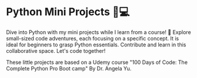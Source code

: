 # Python Mini Projects 🐍💻
Dive into Python with my mini projects while I learn from a course! 🚀 Explore small-sized code adventures, each focusing on a specific concept. It is ideal for beginners to grasp Python essentials. Contribute and learn in this collaborative space. Let's code together!

These little projects are based on a Udemy course "100 Days of Code: The Complete Python Pro Boot camp" By Dr. Angela Yu.